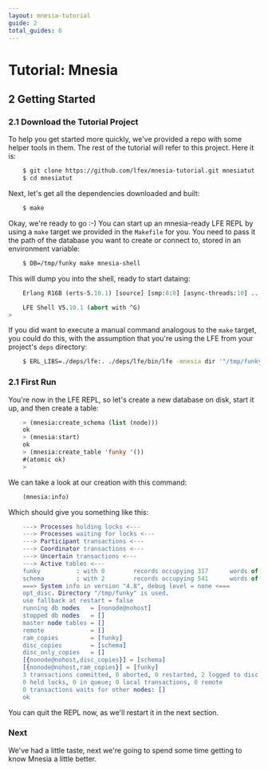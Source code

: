 ```yaml
---
layout: mnesia-tutorial
guide: 2
total_guides: 6
---
```

# Tutorial: Mnesia

## 2 Getting Started

### 2.1 Download the Tutorial Project

To help you get started more quickly, we've provided a repo with some helper
tools in them. The rest of the tutorial will refer to this project. Here it
is:

```bash
    $ git clone https://github.com/lfex/mnesia-tutorial.git mnesiatut
    $ cd mnesiatut
```

Next, let's get all the dependencies downloaded and built:

```bash
    $ make
```

Okay, we're ready to go :-) You can start up an mnesia-ready LFE REPL by
using a ``make`` target we provided in the ``Makefile`` for you. You need to
pass it the path of the database you want to create or connect to, stored in
an environment variable:

```bash
    $ DB=/tmp/funky make mnesia-shell
```

This will dump you into the shell, ready to start dataing:

```cl
    Erlang R16B (erts-5.10.1) [source] [smp:8:8] [async-threads:10] ...

    LFE Shell V5.10.1 (abort with ^G)
>
```

If you did want to execute a manual command analogous to the ``make`` target,
you could do this, with the assumption that you're using the LFE from your
project's ``deps`` directory:

```bash
    $ ERL_LIBS=./deps/lfe:. ./deps/lfe/bin/lfe -mnesia dir '"/tmp/funky"'
```

### 2.1 First Run

You're now in the LFE REPL, so let's create a new database on disk, start it
up, and then create a table:

```cl
    > (mnesia:create_schema (list (node)))
    ok
    > (mnesia:start)
    ok
    > (mnesia:create_table 'funky '())
    #(atomic ok)
    >
```

We can take a look at our creation with this command:

```cl
    (mnesia:info)
```

Which should give you something like this:

```erlang
    ---> Processes holding locks <---
    ---> Processes waiting for locks <---
    ---> Participant transactions <---
    ---> Coordinator transactions <---
    ---> Uncertain transactions <---
    ---> Active tables <---
    funky          : with 0        records occupying 317      words of mem
    schema         : with 2        records occupying 541      words of mem
    ===> System info in version "4.8", debug level = none <===
    opt_disc. Directory "/tmp/funky" is used.
    use fallback at restart = false
    running db nodes   = [nonode@nohost]
    stopped db nodes   = []
    master node tables = []
    remote             = []
    ram_copies         = [funky]
    disc_copies        = [schema]
    disc_only_copies   = []
    [{nonode@nohost,disc_copies}] = [schema]
    [{nonode@nohost,ram_copies}] = [funky]
    3 transactions committed, 0 aborted, 0 restarted, 2 logged to disc
    0 held locks, 0 in queue; 0 local transactions, 0 remote
    0 transactions waits for other nodes: []
    ok
```

You can quit the REPL now, as we'll restart it in the next section.


### Next

We've had a little taste, next we're going to spend some time getting to know
Mnesia a little better.
